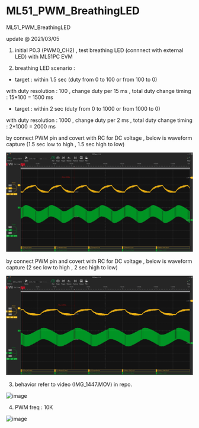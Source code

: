 # ML51_PWM_BreathingLED
ML51_PWM_BreathingLED

update @ 2021/03/05

1. initial P0.3 (PWM0_CH2) , test breathing LED (connnect with external LED) with ML51PC EVM 

2. breathing LED scenario :

- target : within 1.5 sec (duty from 0 to 100 or from 100 to 0)

with duty resolution : 100 , change duty per 15 ms , total duty change timing : 15*100 = 1500 ms

- target : within 2 sec (duty from 0 to 1000 or from 1000 to 0)

with duty resolution : 1000 , change duty per 2 ms , total duty change timing : 2*1000 = 2000 ms

by connect PWM pin and covert with RC for DC voltage , below is waveform capture (1.5 sec low to high , 1.5 sec high to low)

![image](https://github.com/released/ML51_PWM_BreathingLED/blob/main/LED_15ms.jpg)

by connect PWM pin and covert with RC for DC voltage , below is waveform capture (2 sec low to high , 2 sec high to low)

![image](https://github.com/released/ML51_PWM_BreathingLED/blob/main/LED_2ms.jpg)

3. behavior refer to video (IMG_1447.MOV) in repo.

![image](https://github.com/released/ML51_PWM_BreathingLED/blob/main/IMG_1447.gif)

4. PWM freq : 10K

![image](https://github.com/released/ML51_PWM_BreathingLED/blob/main/IPWM_10K.jpg)


